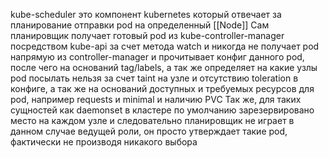 kube-scheduler это компонент kubernetes который отвечает за планирование отправки pod на определенный [[Node]]
Сам планировщик получает готовый  pod из kube-controller-manager посредством kube-api за счет метода watch и никогда не получает pod напрямую из controller-manager и прочитывает конфиг данного pod, после чего на оснований tag/labels, а так же определяет на какие узлы pod посылать нельзя за счет taint на узле и отсутствию toleration в конфиге, а так же на оснований доступных и требуемых ресурсов для pod, например requests и minimal и наличию PVC
Так  же, для таких сущностей как daemonset в кластере по умолчанию зарезервировано место на каждом узле и следовательно планировщик не играет в данном случае ведущей роли, он просто утверждает такие pod, фактически не производя никакого выбора